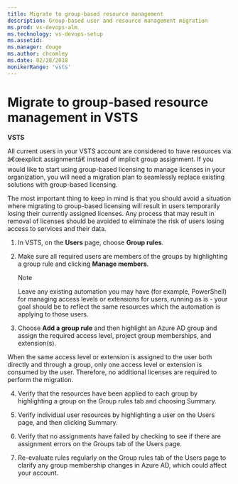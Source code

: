 ```yaml
---
title: Migrate to group-based resource management
description: Group-based user and resource management migration
ms.prod: vs-devops-alm
ms.technology: vs-devops-setup
ms.assetid:
ms.manager: douge
ms.author: chcomley
ms.date: 02/28/2018
monikerRange: 'vsts'
---
```



# Migrate to group-based resource management in VSTS

**VSTS**

All current users in your VSTS account are considered to have resources via â€œexplicit assignmentâ€ instead of implicit group assignment. If you would like to start using group-based licensing to manage licenses in your organization, you will need a migration plan to seamlessly replace existing solutions with group-based licensing.

The most important thing to keep in mind is that you should avoid a situation where migrating to group-based licensing will result in users temporarily losing their currently assigned licenses. Any process that may result in removal of licenses should be avoided to eliminate the risk of users losing access to services and their data.

1. In VSTS, on the **Users** page, choose **Group rules**.

2. Make sure all required users are members of the groups by highlighting a group rule and clicking **Manage members**.

   > [!NOTE]
   > Leave any existing automation you may have (for example, PowerShell) for managing access levels or extensions for users, running as is - your goal should be to reflect the same resources which the automation is applying to those users.

3. Choose **Add a group rule** and then highlight an Azure AD group and assign the required access level, project group memberships, and extension(s).

When the same access level or extension is assigned to the user both directly and through a group, only one access level or extension is consumed by the user. Therefore, no additional licenses are required to perform the migration.

4. Verify that the resources have been applied to each group by highlighting a group on the Group rules tab and choosing Summary.

5. Verify individual user resources by highlighting a user on the Users page, and then clicking Summary.

6. Verify that no assignments have failed by checking to see if there are assignment errors on the Groups tab of the Users page.  

7. Re-evaluate rules regularly on the Group rules tab of the Users page to clarify any group membership changes in Azure AD, which could affect your account.
